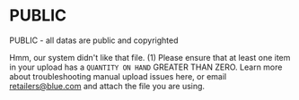 # PUBLIC
PUBLIC - all datas are public and copyrighted
>
Hmm, our system didn't like that file. (1) 
Please ensure that at least one item in your upload has a `QUANTITY ON HAND` GREATER THAN ZERO. 
Learn more about troubleshooting manual upload issues here, 
or email retailers@blue.com and attach the file you are using.
